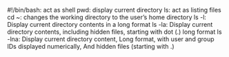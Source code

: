 #!/bin/bash: act as shell
pwd: display current directory
ls: act as listing files
cd ~: changes the working directory to the user’s home directory
ls -l: Display current directory contents in a long format
ls -la: Display current directory contents, including hidden files, starting with dot (.) long format
ls -lna: Display current directory content, Long format, with user and group IDs displayed numerically, And hidden files (starting with .)
